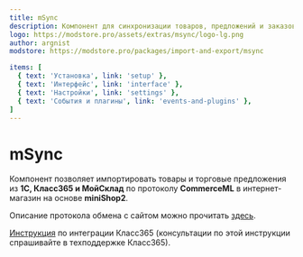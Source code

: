 ```yaml
---
title: mSync
description: Компонент для синхронизации товаров, предложений и заказов с 1С
logo: https://modstore.pro/assets/extras/msync/logo-lg.png
author: argnist
modstore: https://modstore.pro/packages/import-and-export/msync

items: [
  { text: 'Установка', link: 'setup' },
  { text: 'Интерфейс', link: 'interface' },
  { text: 'Настройки', link: 'settings' },
  { text: 'События и плагины', link: 'events-and-plugins' },
]
---
```

# mSync

Компонент позволяет импортировать товары и торговые предложения из **1С, Класс365 и МойСклад** по протоколу **CommerceML**
в интернет-магазин на основе **miniShop2**.

Описание протокола обмена с сайтом можно прочитать [здесь](http://v8.1c.ru/edi/edi_stnd/131/#1).

[Инструкция](http://class365.ru/help/modx) по интеграции Класс365 (консультации по этой инструкции спрашивайте в техподдержке Класс365).
